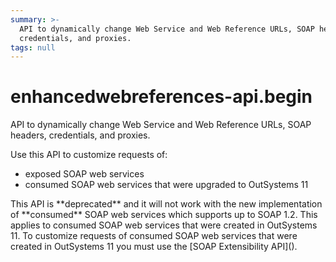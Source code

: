 ```yaml
---
summary: >-
  API to dynamically change Web Service and Web Reference URLs, SOAP headers,
  credentials, and proxies.
tags: null
---
```


# enhancedwebreferences-api.begin

API to dynamically change Web Service and Web Reference URLs, SOAP headers, credentials, and proxies.

Use this API to customize requests of:

* exposed SOAP web services
* consumed SOAP web services that were upgraded to OutSystems 11

 This API is \*\*deprecated\*\* and it will not work with the new implementation of \*\*consumed\*\* SOAP web services which supports up to SOAP 1.2. This applies to consumed SOAP web services that were created in OutSystems 11. To customize requests of consumed SOAP web services that were created in OutSystems 11 you must use the \[SOAP Extensibility API\]\(\).

